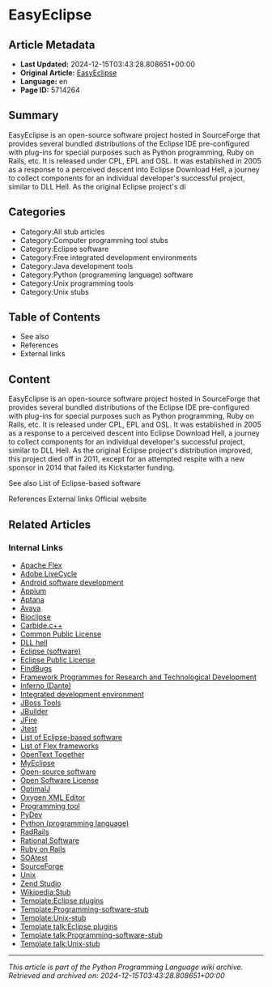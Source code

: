 # EasyEclipse

## Article Metadata

- **Last Updated:** 2024-12-15T03:43:28.808651+00:00
- **Original Article:** [EasyEclipse](https://en.wikipedia.org/wiki/EasyEclipse)
- **Language:** en
- **Page ID:** 5714264

## Summary

EasyEclipse is an open-source software project hosted in SourceForge that provides several bundled distributions of the Eclipse IDE pre-configured with plug-ins for special purposes such as Python programming, Ruby on Rails, etc. It is released under CPL, EPL and OSL.
It was established in 2005 as a response to a perceived descent into Eclipse Download Hell, a journey to collect components for an individual developer's successful project, similar to DLL Hell. As the original Eclipse project's di

## Categories

- Category:All stub articles
- Category:Computer programming tool stubs
- Category:Eclipse software
- Category:Free integrated development environments
- Category:Java development tools
- Category:Python (programming language) software
- Category:Unix programming tools
- Category:Unix stubs

## Table of Contents

- See also
- References
- External links

## Content

EasyEclipse is an open-source software project hosted in SourceForge that provides several bundled distributions of the Eclipse IDE pre-configured with plug-ins for special purposes such as Python programming, Ruby on Rails, etc. It is released under CPL, EPL and OSL.
It was established in 2005 as a response to a perceived descent into Eclipse Download Hell, a journey to collect components for an individual developer's successful project, similar to DLL Hell. As the original Eclipse project's distribution improved, this project died off in 2011, except for an attempted respite with a new sponsor in 2014 that failed its Kickstarter funding.

See also
List of Eclipse-based software

References
External links
Official website

## Related Articles

### Internal Links

- [Apache Flex](https://en.wikipedia.org/wiki/Apache_Flex)
- [Adobe LiveCycle](https://en.wikipedia.org/wiki/Adobe_LiveCycle)
- [Android software development](https://en.wikipedia.org/wiki/Android_software_development)
- [Appium](https://en.wikipedia.org/wiki/Appium)
- [Aptana](https://en.wikipedia.org/wiki/Aptana)
- [Avaya](https://en.wikipedia.org/wiki/Avaya)
- [Bioclipse](https://en.wikipedia.org/wiki/Bioclipse)
- [Carbide.c++](https://en.wikipedia.org/wiki/Carbide.c%2B%2B)
- [Common Public License](https://en.wikipedia.org/wiki/Common_Public_License)
- [DLL hell](https://en.wikipedia.org/wiki/DLL_hell)
- [Eclipse (software)](https://en.wikipedia.org/wiki/Eclipse_(software))
- [Eclipse Public License](https://en.wikipedia.org/wiki/Eclipse_Public_License)
- [FindBugs](https://en.wikipedia.org/wiki/FindBugs)
- [Framework Programmes for Research and Technological Development](https://en.wikipedia.org/wiki/Framework_Programmes_for_Research_and_Technological_Development)
- [Inferno (Dante)](https://en.wikipedia.org/wiki/Inferno_(Dante))
- [Integrated development environment](https://en.wikipedia.org/wiki/Integrated_development_environment)
- [JBoss Tools](https://en.wikipedia.org/wiki/JBoss_Tools)
- [JBuilder](https://en.wikipedia.org/wiki/JBuilder)
- [JFire](https://en.wikipedia.org/wiki/JFire)
- [Jtest](https://en.wikipedia.org/wiki/Jtest)
- [List of Eclipse-based software](https://en.wikipedia.org/wiki/List_of_Eclipse-based_software)
- [List of Flex frameworks](https://en.wikipedia.org/wiki/List_of_Flex_frameworks)
- [OpenText Together](https://en.wikipedia.org/wiki/OpenText_Together)
- [MyEclipse](https://en.wikipedia.org/wiki/MyEclipse)
- [Open-source software](https://en.wikipedia.org/wiki/Open-source_software)
- [Open Software License](https://en.wikipedia.org/wiki/Open_Software_License)
- [OptimalJ](https://en.wikipedia.org/wiki/OptimalJ)
- [Oxygen XML Editor](https://en.wikipedia.org/wiki/Oxygen_XML_Editor)
- [Programming tool](https://en.wikipedia.org/wiki/Programming_tool)
- [PyDev](https://en.wikipedia.org/wiki/PyDev)
- [Python (programming language)](https://en.wikipedia.org/wiki/Python_(programming_language))
- [RadRails](https://en.wikipedia.org/wiki/RadRails)
- [Rational Software](https://en.wikipedia.org/wiki/Rational_Software)
- [Ruby on Rails](https://en.wikipedia.org/wiki/Ruby_on_Rails)
- [SOAtest](https://en.wikipedia.org/wiki/SOAtest)
- [SourceForge](https://en.wikipedia.org/wiki/SourceForge)
- [Unix](https://en.wikipedia.org/wiki/Unix)
- [Zend Studio](https://en.wikipedia.org/wiki/Zend_Studio)
- [Wikipedia:Stub](https://en.wikipedia.org/wiki/Wikipedia:Stub)
- [Template:Eclipse plugins](https://en.wikipedia.org/wiki/Template:Eclipse_plugins)
- [Template:Programming-software-stub](https://en.wikipedia.org/wiki/Template:Programming-software-stub)
- [Template:Unix-stub](https://en.wikipedia.org/wiki/Template:Unix-stub)
- [Template talk:Eclipse plugins](https://en.wikipedia.org/wiki/Template_talk:Eclipse_plugins)
- [Template talk:Programming-software-stub](https://en.wikipedia.org/wiki/Template_talk:Programming-software-stub)
- [Template talk:Unix-stub](https://en.wikipedia.org/wiki/Template_talk:Unix-stub)

---
_This article is part of the Python Programming Language wiki archive._
_Retrieved and archived on: 2024-12-15T03:43:28.808651+00:00_